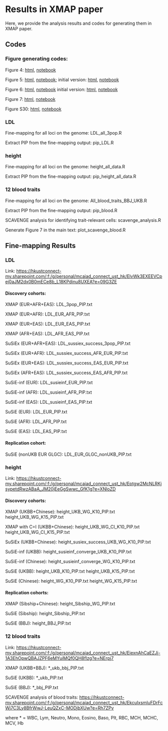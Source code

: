 # Results in XMAP paper
Here, we provide the analysis results and codes for generating them in XMAP paper.

## Codes
### Figure generating codes:
Figure 4: [html](https://github.com/YangLabHKUST/XMAP/blob/main/results/Fig4_LDL_ncausal.html), [notebook](https://github.com/YangLabHKUST/XMAP/blob/main/results/Fig4_LDL_ncausal.ipynb)

Figure 5: [html](https://github.com/YangLabHKUST/XMAP/blob/main/results/Fig5_replicate_r1.html), [notebook](https://github.com/YangLabHKUST/XMAP/blob/main/results/Fig5_replicate_r1.ipynb); initial version: [html](https://github.com/YangLabHKUST/XMAP/blob/main/results/Fig5_replicate.html), [notebook](https://github.com/YangLabHKUST/XMAP/blob/main/results/Fig5_replicate.ipynb)

Figure 6: [html](https://github.com/YangLabHKUST/XMAP/blob/main/results/Fig6_height_multiple_signal_r1.html), [notebook](https://github.com/YangLabHKUST/XMAP/blob/main/results/Fig6_height_multiple_signal_r1.ipynb) initial version: [html](https://github.com/YangLabHKUST/XMAP/blob/main/results/Fig6_height_multiple_signal.html), [notebook](https://github.com/YangLabHKUST/XMAP/blob/main/results/Fig6_height_multiple_signal.ipynb)

Figure 7: [html](https://github.com/YangLabHKUST/XMAP/blob/main/results/Fig7_SCAVENGE.ipynb), [notebook](https://github.com/YangLabHKUST/XMAP/blob/main/results/Fig7_SCAVENGE.ipynb)

Figure S30: [html](https://github.com/YangLabHKUST/XMAP/blob/main/results/Fig_suppl30_LDL_replicate.ipynb), [notebook](https://github.com/YangLabHKUST/XMAP/blob/main/results/Fig_suppl30_LDL_replicate.ipynb)

### LDL
Fine-mapping for all loci on the genome: LDL_all_3pop.R

Extract PIP from the fine-mapping output: pip_LDL.R

### height
Fine-mapping for all loci on the genome: height_all_data.R

Extract PIP from the fine-mapping output: pip_height_all_data.R

### 12 blood traits
Fine-mapping for all loci on the genome: All_blood_traits_BBJ_UKB.R

Extract PIP from the fine-mapping output: pip_blood.R

SCAVENGE analysis for identifying trait-relevant cells: scavenge_analysis.R

Generate Figure 7 in the main text: plot_scavenge_blood.R

## Fine-mapping Results
### LDL
Link: https://hkustconnect-my.sharepoint.com/:f:/g/personal/mcaiad_connect_ust_hk/ElvWk3EXEEVCpej0aJM2dx0B0mECe8b_L18KPdinu8UXEA?e=09G3ZE

#### Discovery cohorts:
XMAP (EUR+AFR+EAS): LDL_3pop_PIP.txt

XMAP (EUR+AFR): LDL_EUR_AFR_PIP.txt

XMAP (EUR+EAS): LDL_EUR_EAS_PIP.txt

XMAP (AFR+EAS): LDL_AFR_EAS_PIP.txt

SuSiEx (EUR+AFR+EAS): LDL_sussiex_success_3pop_PIP.txt

SuSiEx (EUR+AFR): LDL_sussiex_success_AFR_EUR_PIP.txt

SuSiEx (EUR+EAS): LDL_sussiex_success_EAS_EUR_PIP.txt

SuSiEx (AFR+EAS): LDL_sussiex_success_EAS_AFR_PIP.txt

SuSiE-inf (EUR): LDL_susieinf_EUR_PIP.txt

SuSiE-inf (AFR): LDL_susieinf_AFR_PIP.txt

SuSiE-inf (EAS): LDL_susieinf_EAS_PIP.txt

SuSiE (EUR): LDL_EUR_PIP.txt

SuSiE (AFR): LDL_AFR_PIP.txt

SuSiE (EAS): LDL_EAS_PIP.txt

#### Replication cohort:
SuSiE (nonUKB EUR GLGC): LDL_EUR_GLGC_nonUKB_PIP.txt

### height
Link: https://hkustconnect-my.sharepoint.com/:f:/g/personal/mcaiad_connect_ust_hk/Eptgw2McNLRKjsypetdRwzABaA_JM20jEeGgSwwc_GfK1g?e=XNloZD
#### Discovery cohorts:
XMAP (UKBB+Chinese): height_UKB_WG_K10_PIP.txt  height_UKB_WG_K15_PIP.txt

XMAP with C=I (UKBB+Chinese): height_UKB_WG_CI_K10_PIP.txt  height_UKB_WG_CI_K15_PIP.txt

SuSiEx (UKBB+Chinese): height_susiex_success_UKB_WG_K10_PIP.txt

SuSiE-inf (UKBB): height_susieinf_converge_UKB_K10_PIP.txt

SuSiE-inf (Chinese): height_susieinf_converge_WG_K10_PIP.txt

SuSiE (UKBB): height_UKB_K10_PIP.txt  height_UKB_K15_PIP.txt

SuSiE (Chinese): height_WG_K10_PIP.txt  height_WG_K15_PIP.txt

#### Replication cohorts:
XMAP (Sibship+Chinese): height_Sibship_WG_PIP.txt

SuSiE (Sibship): height_Sibship_PIP.txt

SuSiE (BBJ): height_BBJ_PIP.txt

### 12 blood traits
Link: https://hkustconnect-my.sharepoint.com/:f:/g/personal/mcaiad_connect_ust_hk/EiexnAhCaEZJj-1A3EhOpwQBAJZPF6eMYuiMQf0QH8flzg?e=NErpj7

XMAP (UKBB+BBJ): *_ukb_bbj_PIP.txt

SuSiE (UKBB): *_ukb_PIP.txt

SuSiE (BBJ): *_bbj_PIP.txt

SCAVENGE analysis of blood traits: https://hkustconnect-my.sharepoint.com/:f:/g/personal/mcaiad_connect_ust_hk/EkcuIxsmluFDrFcWj7C3Ly8BfrWwJ-LeuQZxC-MODjbXUw?e=Rh7ZPv

where * = WBC, Lym, Neutro, Mono, Eosino, Baso, Plt, RBC, MCH, MCHC, MCV, Hb

